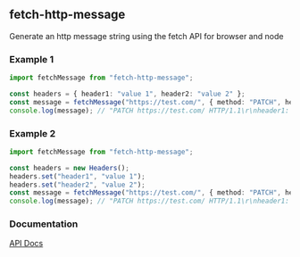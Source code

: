 ## fetch-http-message

Generate an http message string using the fetch API for browser and node

### Example 1

```typescript
import fetchMessage from "fetch-http-message";

const headers = { header1: "value 1", header2: "value 2" };
const message = fetchMessage("https://test.com/", { method: "PATCH", headers, body: "post-body" });
console.log(message); // "PATCH https://test.com/ HTTP/1.1\r\nheader1: value 1\r\nheader2: value 2\r\n\r\npost-body"
```

### Example 2

```typescript
import fetchMessage from "fetch-http-message";

const headers = new Headers();
headers.set("header1", "value 1");
headers.set("header2", "value 2");
const message = fetchMessage("https://test.com/", { method: "PATCH", headers, body: "post-body" });
console.log(message); // "PATCH https://test.com/ HTTP/1.1\r\nheader1: value 1\r\nheader2: value 2\r\n\r\npost-body"
```

### Documentation

[API Docs](https://kmalakoff.github.io/fetch-http-message/)
